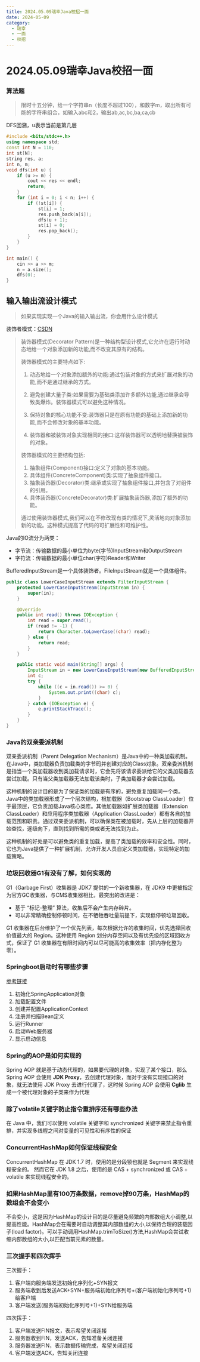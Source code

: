 ```yaml
---
title: 2024.05.09瑞幸Java校招一面
date: 2024-05-09
category:
  - 瑞幸
  - 一面
  - 校招
---
```


# 2024.05.09瑞幸Java校招一面

### 算法题

> 限时十五分钟，给一个字符串n（长度不超过100），和数字m，取出所有可能的字符串组合，如输入abc和2，输出ab,ac,bc,ba,ca,cb

DFS回溯，u表示当前是第几层

```cpp
#include <bits/stdc++.h>
using namespace std;
const int N = 110;
int st[N];
string res, a;
int n, m;
void dfs(int u) {
    if (u >= m) {
        cout << res << endl;
        return;
    }
    for (int i = 0; i < n; i++) {
        if (!st[i]) {
            st[i] = 1;
            res.push_back(a[i]);
            dfs(u + 1);
            st[i] = 0;
            res.pop_back();
        }
    }
}

int main() {
    cin >> a >> m;
    n = a.size();
    dfs(0);
}
```

## 输入输出流设计模式

>  如果实现实现一个Java的输入输出流，你会用什么设计模式

装饰者模式：[CSDN](https://blog.csdn.net/qq_30507459/article/details/105223817)

> 装饰器模式(Decorator Pattern)是一种结构型设计模式,它允许在运行时动态地给一个对象添加新的功能,而不改变其原有的结构。
>
> 装饰器模式的主要特点如下:
>
> 1. 动态地给一个对象添加额外的功能:通过包装对象的方式来扩展对象的功能,而不是通过继承的方式。
>
> 2. 避免创建大量子类:如果需要为基础类添加许多额外功能,通过继承会导致类爆炸。装饰器模式可以避免这种情况。
>
> 3. 保持对象的核心功能不变:装饰器只是在原有功能的基础上添加新的功能,而不会修改对象的基本功能。
>
> 4. 装饰器和被装饰对象实现相同的接口:这样装饰器可以透明地替换被装饰的对象。
>
> 装饰器模式的主要结构包括:
>
> 1. 抽象组件(Component)接口:定义了对象的基本功能。
> 2. 具体组件(ConcreteComponent)类:实现了抽象组件接口。
> 3. 抽象装饰器(Decorator)类:继承或实现了抽象组件接口,并包含了对组件的引用。
> 4. 具体装饰器(ConcreteDecorator)类:扩展抽象装饰器,添加了额外的功能。
>
> 通过使用装饰器模式,我们可以在不修改现有类的情况下,灵活地向对象添加新的功能。这种模式提高了代码的可扩展性和可维护性。

Java的IO流分为两类：

+ 字节流：传输数据的最小单位为byte(字节)InputStream和OutputStream
+ 字符流：传输数据的最小单位char(字符)Reader和Writer

BufferedInputStream是一个具体装饰者。FileInputStream就是一个具体组件。

```java
public class LowerCaseInputStream extends FilterInputStream {
    protected LowerCaseInputStream(InputStream in) {
        super(in);
    }

    @Override
    public int read() throws IOException {
        int read = super.read();
        if (read != -1) {
            return Character.toLowerCase((char) read);
        } else {
            return read;
        }
    }

    public static void main(String[] args) {
        InputStream in = new LowerCaseInputStream(new BufferedInputStream(System.in));
        int c;
        try {
            while ((c = in.read()) >= 0) {
                System.out.print((char) c);
            }
        } catch (IOException e) {
            e.printStackTrace();
        }
    }
}
```

### Java的双亲委派机制

双亲委派机制（Parent Delegation Mechanism）是Java中的一种类加载机制。在Java中，类加载器负责加载类的字节码并创建对应的Class对象。双亲委派机制是指当一个类加载器收到类加载请求时，它会先将该请求委派给它的父类加载器去尝试加载。只有当父类加载器无法加载该类时，子类加载器才会尝试加载。

这种机制的设计目的是为了保证类的加载是有序的，避免重复加载同一个类。Java中的类加载器形成了一个层次结构，根加载器（Bootstrap ClassLoader）位于最顶层，它负责加载Java核心类库。其他加载器如扩展类加载器（Extension ClassLoader）和应用程序类加载器（Application ClassLoader）都有各自的加载范围和职责。通过双亲委派机制，可以确保类在被加载时，先从上层的加载器开始查找，逐级向下，直到找到所需的类或者无法找到为止。

这种机制的好处是可以避免类的重复加载，提高了类加载的效率和安全性。同时，它也为Java提供了一种扩展机制，允许开发人员自定义类加载器，实现特定的加载策略。

### 垃圾回收器G1有没有了解，如何实现的

 G1（Garbage First）收集器是 JDK7 提供的一个新收集器，在 JDK9 中更被指定为官方GC收集器，与CMS收集器相比，最突出的改进是：

- 基于 “标记-整理” 算法，收集后不会产生内存碎片。
- 可以非常精确控制停顿时间，在不牺牲吞吐量前提下，实现低停顿垃圾回收。

G1 收集器在后台维护了一个优先列表，每次根据允许的收集时间，优先选择回收价值最大的 Region。这种使用 Region 划分内存空间以及有优先级的区域回收方式，保证了 G1 收集器在有限时间内可以尽可能高的收集效率（把内存化整为零）。

### Springboot启动时有哪些步骤

[参考链接](https://cloud.baidu.com/article/3299969)

1. 初始化SpringApplication对象
2.  加载配置文件
3. 创建并配置ApplicationContext
4. 注册并扫描Bean定义
5. 运行Runner
6. 启动Web服务器
7. 显示启动信息

### Spring的AOP是如何实现的

Spring AOP 就是基于动态代理的，如果要代理的对象，实现了某个接口，那么 Spring AOP 会使用 **JDK Proxy**，去创建代理对象，而对于没有实现接口的对象，就无法使用 JDK Proxy 去进行代理了，这时候 Spring AOP 会使用 **Cglib** 生成一个被代理对象的子类来作为代理

### 除了volatile关键字防止指令重排序还有哪些办法

在 Java 中，我们可以使用 volatile 关键字和 synchronized 关键字来禁止指令重排，并实现多线程之间对变量的可见性和有序性的保证

### ConcurrentHashMap如何保证线程安全

ConcurrentHashMap 在 JDK 1.7 时，使用的是分段锁也就是 Segment 来实现线程安全的。 然而它在 JDK 1.8 之后，使用的是 CAS + synchronized 或 CAS + volatile 来实现线程安全的。

### 如果HashMap里有100万条数据，remove掉90万条，HashMap的数组会不会变小

不会变小，这是因为HashMap的设计目的是尽量避免频繁的内部数组大小调整,以提高性能。HashMap会在需要时自动调整其内部数组的大小,以保持合理的装载因子(load factor)。可以手动调用HashMap.trimToSize()方法,HashMap会尝试收缩内部数组的大小,以匹配当前元素的数量。

### 三次握手和四次挥手

三次握手：

1. 客户端向服务端发送初始化序列化+SYN报文
2. 服务端收到后发送ACK+SYN+服务端初始化序列号+(客户端初始化序列号+1)给客户端
3. 客户端发送(服务端初始化序列号+1)+SYN给服务端

四次挥手：

1. 客户端发送FIN报文，表示希望关闭连接
2. 服务器收到FIN，发送ACK，告知准备关闭连接
3. 服务器发送FIN，表示数据传输完成，希望关闭连接
4. 客户端发送ACK，告知关闭连接
